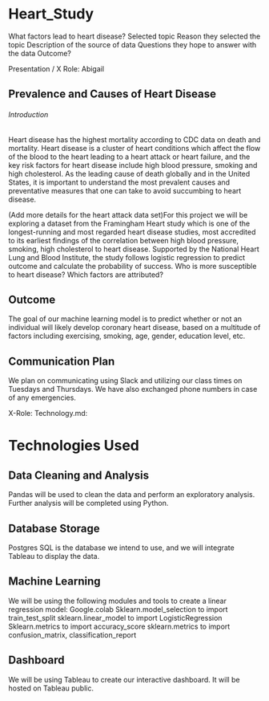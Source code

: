 # Heart_Study

What factors lead to heart disease?
Selected topic
Reason they selected the topic
Description of the source of data
Questions they hope to answer with the data
Outcome?

Presentation / X Role: Abigail

## Prevalence and Causes of Heart Disease

###### Introduction
Heart disease has the highest mortality according to CDC data on death and mortality. Heart disease is a cluster of heart conditions which affect the flow of the blood to the heart leading to a heart attack or heart failure, and the key risk factors for heart disease include high blood pressure, smoking and high cholesterol. As the leading cause of death globally and in the United States, it is important to understand the most prevalent causes and preventative measures that one can take to avoid succumbing to heart disease.


(Add more details for the heart attack data set)For this project we will be exploring a dataset from the Framingham Heart study which is one of the longest-running and most regarded heart disease studies, most accredited to its earliest findings of the correlation between high blood pressure, smoking, high cholesterol to heart disease. Supported by the National Heart Lung and Blood Institute, the study follows logistic regression to predict outcome and calculate the probability of success. Who is more susceptible to heart disease? Which factors are attributed? 

## Outcome
The goal of our machine learning model is to predict whether or not an individual will likely develop coronary heart disease, based on a multitude of factors including exercising, smoking, age, gender, education level, etc.

## Communication Plan
We plan on communicating using Slack and utilizing our class times on Tuesdays and Thursdays. We have also exchanged phone numbers in case of any emergencies.


X-Role:
Technology.md:

# Technologies Used
## Data Cleaning and Analysis
Pandas will be used to clean the data and perform an exploratory analysis. Further analysis will be completed using Python.

## Database Storage
Postgres SQL is the database we intend to use, and we will integrate Tableau to display the data.

## Machine Learning
We will be using the following modules and tools to create a linear regression model:
Google.colab
Sklearn.model_selection to import train_test_split 
sklearn.linear_model to import LogisticRegression
Sklearn.metrics to import accuracy_score
sklearn.metrics to import confusion_matrix, classification_report


## Dashboard
We will be using Tableau to create our interactive dashboard. It will be hosted on Tableau public.
